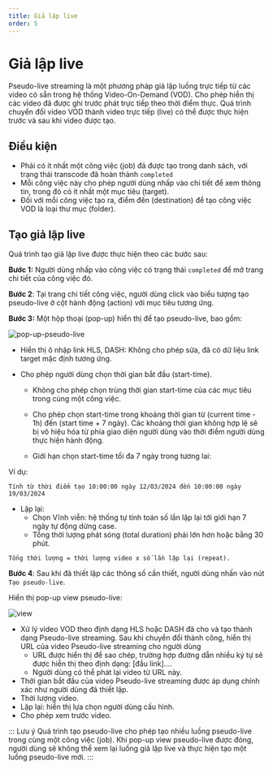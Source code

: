 ```yaml
---
title: Giả lập live
order: 5
---
```


# Giả lập live
Pseudo-live streaming là một phương pháp giả lập luồng trực tiếp từ các video có sẵn trong hệ thống Video-On-Demand (VOD). Cho phép hiển thị các video đã được ghi trước phát trực tiếp theo thời điểm thực. Quá trình chuyển đổi video VOD thành video trực tiếp (live) có thể được thực hiện trước và sau khi video được tạo.

## Điều kiện

- Phải có ít nhất một công việc (job) đã được tạo trong danh sách, với trạng thái transcode đã hoàn thành `completed`
- Mỗi công việc này cho phép người dùng nhấp vào chi tiết để xem thông tin, trong đó có ít nhất một mục tiêu (target).
- Đối với mỗi công việc tạo ra, điểm đến (destination) để tạo công việc VOD là loại thư mục (folder).

## Tạo giả lập live

Quá trình tạo giả lập live được thực hiện theo các bước sau:

**Bước 1:** Người dùng nhấp vào công việc có trạng thái `completed` để mở trang chi tiết của công việc đó.

**Bước 2**: Tại trang chi tiết công việc, người dùng click vào biểu tượng tạo pseudo-live ở cột hành động (action) với mục tiêu tương ứng.

**Bước 3:** Một hộp thoại (pop-up) hiển thị để tạo pseudo-live, bao gồm:

![pop-up-pseudo-live](/images/media-vod/job-management/pop-up-pseudo-live.png)

- Hiển thị ô nhập link HLS, DASH: Không cho phép sửa, đã có dữ liệu link target mặc định tương ứng.

- Cho phép người dùng chọn thời gian bắt đầu (start-time).
    
    - Không cho phép chọn trùng thời gian start-time của các mục tiêu trong cùng một công việc.

    - Cho phép chọn start-time trong khoảng thời gian từ (current time - 1h) đến (start time + 7 ngày). Các khoảng thời gian không hợp lệ sẽ bị vô hiệu hóa từ phía giao diện người dùng vào thời điểm người dùng thực hiện hành động.

    - Giới hạn chọn start-time tối đa 7 ngày trong tương lai: 

Ví dụ: 
```
Tính từ thời điểm tạo 10:00:00 ngày 12/03/2024 đến 10:00:00 ngày 19/03/2024
```

- Lặp lại: 
    - Chọn Vĩnh viễn: hệ thống tự tính toán số lần lặp lại tới giới hạn 7 ngày tự động dừng case.
    - Tổng thời lượng phát sóng (total duration) phải lớn hơn hoặc bằng 30 phút.

```
Tổng thời lượng = thời lượng video x số lần lặp lại (repeat).
```

**Bước 4**: Sau khi đã thiết lập các thông số cần thiết, người dùng nhấn vào nút ``Tạo pseudo-live``. 

Hiển thị pop-up view pseudo-live:

![view](/images/media-vod/job-management/view-pseudo-live.png)

- Xử lý video VOD theo định dạng HLS hoặc DASH đã cho và tạo thành dạng Pseudo-live streaming. Sau khi chuyển đổi thành công, hiển thị URL của video Pseudo-live streaming cho người dùng
    - URL được hiển thị để sao chép, trường hợp đường dẫn nhiều ký tự sẽ được hiển thị theo định dạng: [đầu link]....
    - Người dùng có thể phát lại video từ URL này.
- Thời gian bắt đầu của video Pseudo-live streaming được áp dụng chính xác như người dùng đã thiết lập.
- Thời lượng video.
- Lặp lại: hiển thị lựa chọn người dùng cấu hình.
- Cho phép xem trước video.

::: Lưu ý
Quá trình tạo pseudo-live cho phép tạo nhiều luồng pseudo-live trong cùng một công việc (job). Khi pop-up view pseudo-live được đóng, người dùng sẽ không thể xem lại luồng giả lập live và thực hiện tạo một luồng pseudo-live mới.
:::
